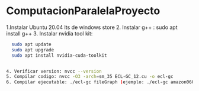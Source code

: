 # ComputacionParalelaProyecto

1.Instalar Ubuntu 20.04 lts de windows store
2. Instalar g++ : sudo apt install g++
3. Instalar nvidia tool kit: 
```bash
  sudo apt update
  sudo apt upgrade
  sudo apt install nvidia-cuda-toolkit


4. Verificar version: nvcc --version
5. Compilar codigo: nvcc -O3 -arch=sm_35 ECL-GC_12.cu -o ecl-gc
6. Compilar ejecutable: ./ecl-gc fileGraph (ejemplo: ./ecl-gc amazon0601.egr)
